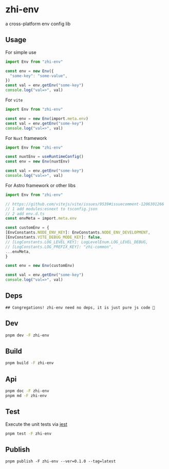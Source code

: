 # zhi-env

a cross-platform env config lib

## Usage

For simple use

```ts
import Env from "zhi-env"

const env = new Env({
  "some-key": "some-value",
})
const val = env.getEnv("some-key")
console.log("val=>", val)
```

For `vite`

```ts
import Env from "zhi-env"

const env = new Env(import.meta.env)
const val = env.getEnv("some-key")
console.log("val=>", val)
```

For `Nuxt` framework

```ts
import Env from "zhi-env"

const nuxtEnv = useRuntimeConfig()
const env = new Env(nuxtEnv)

const val = env.getEnv("some-key")
console.log("val=>", val)
```

For Astro framework or other libs

```ts
import Env from "zhi-env"

// https://github.com/vitejs/vite/issues/9539#issuecomment-1206301266
// 1 add modules:esnext to tsconfig.json
// 2 add env.d.ts
const envMeta = import.meta.env

const customEnv = {
[EnvConstants.NODE_ENV_KEY]: EnvConstants.NODE_ENV_DEVELOPMENT,
[EnvConstants.VITE_DEBUG_MODE_KEY]: false,
// [LogConstants.LOG_LEVEL_KEY]: LogLevelEnum.LOG_LEVEL_DEBUG,
// [LogConstants.LOG_PREFIX_KEY]: "zhi-common",
...envMeta,
}

const env = new Env(customEnv)

const val = env.getEnv("some-key")
console.log("val=>", val)
```

## Deps

```
## Congregations! zhi-env need no deps, it is just pure js code 🎉
```

## Dev

```bash
pnpm dev -F zhi-env
```

## Build

```bash
pnpm build -F zhi-env
```

## Api

```bash
pnpm doc -F zhi-env
pnpm md -F zhi-env
```

## Test

Execute the unit tests via [jest](https://jestjs.io/docs/getting-started#via-ts-jest)

```bash
pnpm test -F zhi-env
```

## Publish

```
pnpm publish -F zhi-env --ver=0.1.0 --tag=latest
```